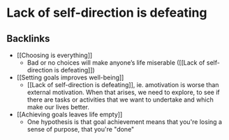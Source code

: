 # Lack of self-direction is defeating

## Backlinks
* [[Choosing is everything]]
	* Bad or no choices will make anyone’s life miserable ([[Lack of self-direction is defeating]])
* [[Setting goals improves well-being]]
	* [[Lack of self-direction is defeating]], ie. amotivation is worse than external motivation. When that arises, we need to explore, to see if there are tasks or activities that we want to undertake and which make our lives better.
* [[Achieving goals leaves life empty]]
	* One hypothesis is that goal achievement means that you're losing a sense of purpose, that you're "done"

<!-- {BearID:18C61F2A-D7F8-46EF-A74C-3F8B27560371-6590-00000DB6F245C059} -->
